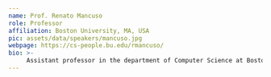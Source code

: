 ```yaml
---
name: Prof. Renato Mancuso
role: Professor 
affiliation: Boston University, MA, USA
pic: assets/data/speakers/mancuso.jpg
webpage: https://cs-people.bu.edu/rmancuso/
bio: >-
     Assistant professor in the department of Computer Science at Boston University (BU). He received his Ph.D. from the University of Illinois at Urbana-Champaign (UIUC) in 2017. His research focuses on real-time and embedded systems and especially in partially-reconfigurable platforms and OS-level multi-core resource management technologies for high-performance, safety-critical systems. He is also interested in applications and methodologies to design, deploy and analyze Cyber-Physical Systems (CPS), and in real-time cloud computing.
---
```

